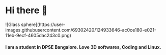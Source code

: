 <h1> Hi there 👋</h1>
![Glass sphere](https://user-images.githubusercontent.com/69302420/124933646-ac0ce180-e021-11eb-9ecf-4605dac243c0.png)
<h4>I am a student in DPSE Bangalore. Love 3D softwares, Coding and Linux.
</h4>

<!--
**alvinbengeorge/alvinbengeorge** is a ✨ _special_ ✨ repository because its `README.md` (this file) appears on your GitHub profile.

Here are some ideas to get you started:

- 🔭 I’m currently working on ...
- 🌱 I’m currently learning ...
- 👯 I’m looking to collaborate on ...
- 🤔 I’m looking for help with ...
- 💬 Ask me about ...
- 📫 How to reach me: ...
- 😄 Pronouns: ...
- ⚡ Fun fact: ...
-->
